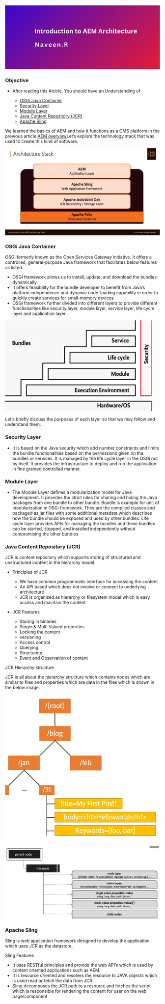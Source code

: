 ![Introduction to AEM Architecture](./Titleimages/Arct.png)

### Objective
- After reading this Article, You should have an Understanding of 

    - [OSGi Java Container](#osgi-java-container)
    - [Security Layer](#security-layer)
    - [Module Layer ](#module-layer)
    - [Java Content Repository (JCR)](#java-content-repository-jcr)
    - [Apache Sling](#apache-sling)


We learned the basics of AEM and how it functions as a CMS platform in the previous article [AEM overview](./01_AEM_Overview.md)Let’s explore the technology stack that was used to create this kind of software.

![AEM Architecture Stack](./Images/AEM.jpg)

### OSGi Java Container
OSGi formerly known as the Open Services Gateway initiative. It offers a controlled, general-purpose Java framework that facilitates below features as listed.


- OSGi framework allows us to install, update, and download the bundles dynamically
- It offers feasibility for the bundle developer to benefit from Java’s platform independence and dynamic code-loading capability in order to quickly create services for small-memory devices
- OSGi framework further divided into different layers to provide different functionalities like security layer, module layer, service layer, life cycle layer and application layer

![OSGi Layers](./Images/osgi.png)

Let’s briefly discuss the purposes of each layer so that we may follow and understand them.

### Security Layer
- It is based on the Java security which add number constraints and limits the bundle functionalities based on the permissions given on the bundles or services. It is managed by the life cycle layer in the OSGi not by itself.
It provides the infrastructure to deploy and run the application in fine grained controlled manner.

### Module Layer
- The Module Layer defines a modularization model for Java development. It provides the strict rules for sharing and hiding the Java packages from one bundle to other bundle.
Bundle is example for unit of modularization in OSGi framework. They are the compiled classes and packaged as jar files with some additional metadata which describes how the bundle should be exposed and used by other bundles.
Life cycle layer provides APIs for managing the bundles and these bundles can be started, stopped, and installed independently without compromising the other bundles.

### Java Content Repository (JCR)
JCR is content repository which supports storing of structured and unstructured content in the hierarchy model.

- Principles of JCR
    - We have common programmatic interface for accessing the content
    - An API based which does not involve or connect to underlying architecture
    - JCR is organized as hierarchy or filesystem model which is easy access and maintain the content.

- JCR Features
    - Storing in binaries
    - Single & Multi Valued properties
    - Locking the content
    - versioning
    - Access control
    - Querying
    - Structuring
    - Event and Observation of content

JCR Hierarchy structure

JCR is all about the hierarchy structure which contains nodes which are similar to files and properties which are data in the files which is shown in the below image.

![JCR](./Images/jcr.png)

![JCR](./Images/jcr2.png)


### Apache Sling
Sling is web application framework designed to develop the application which uses JCR as the datastore.

Sling Features

- It uses RESTful principles and provide the web API’s which is used by content oriented applications such as AEM.
- It is resource oriented and resolves the resource to JAVA objects which is used read or fetch the data from JCR
- Sling decomposes the JCR path to a resource and fetches the script which is responsible for rendering the content for user on the web page/component